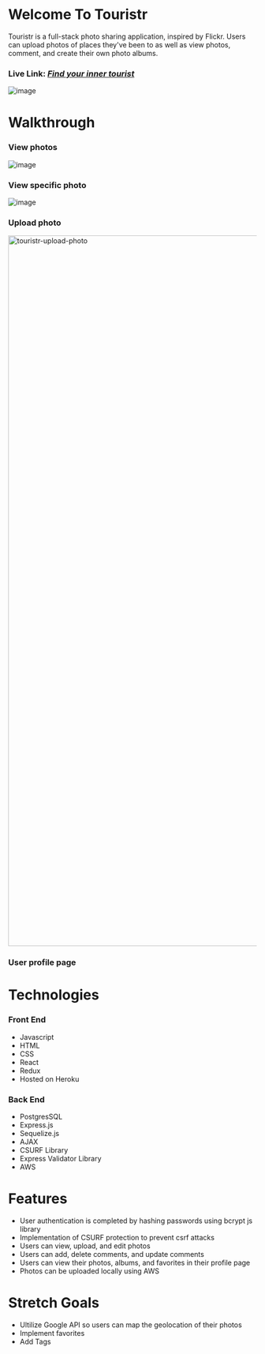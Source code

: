# Welcome To Touristr
Touristr is a full-stack photo sharing application, inspired by Flickr. Users can upload photos of places they've been to as well as view photos, comment, and create their own photo albums.

### Live Link: [*Find your inner tourist*](https://touristr-lens.herokuapp.com/)
![image](https://user-images.githubusercontent.com/73407516/129507988-fb0e7ff1-4454-4044-97cc-19f28d54c5f1.png)
<p>

# Walkthrough
### View photos
![image](https://user-images.githubusercontent.com/73407516/129508013-ba7a44aa-cd12-4df8-b4de-c59f5fc5cb9e.png)

### View specific photo 
![image](https://user-images.githubusercontent.com/73407516/129508728-ce7623c3-3875-4dbb-8ec8-37828beb731c.png)

### Upload photo
<img width="1440" alt="touristr-upload-photo" src="https://user-images.githubusercontent.com/73407516/129508806-c550e971-d985-413d-b306-24c95b9fe2c9.png">

### User profile page
 
# Technologies
### Front End
* Javascript
* HTML
* CSS
* React
* Redux
* Hosted on Heroku

### Back End
* PostgresSQL
* Express.js
* Sequelize.js
* AJAX
* CSURF Library
* Express Validator Library
* AWS


# Features
* User authentication is completed by hashing passwords using bcrypt js library
* Implementation of CSURF protection to prevent csrf attacks
* Users can view, upload, and edit photos
* Users can add, delete comments, and update comments
* Users can view their photos, albums, and favorites in their profile page
* Photos can be uploaded locally using AWS

# Stretch Goals
* Ultilize Google API so users can map the geolocation of their photos
* Implement favorites
* Add Tags
